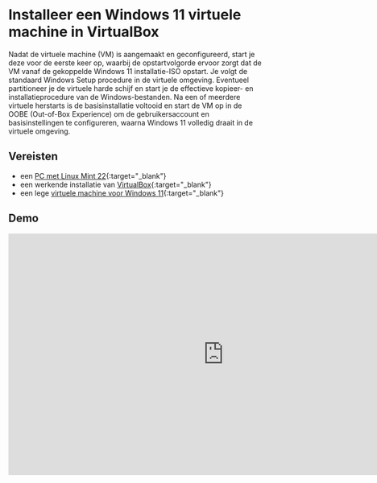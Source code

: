 # Installeer een Windows 11 virtuele machine in VirtualBox

Nadat de virtuele machine (VM) is aangemaakt en geconfigureerd, start je deze voor de eerste keer op, waarbij de opstartvolgorde ervoor zorgt dat de VM vanaf de gekoppelde Windows 11 installatie-ISO opstart. Je volgt de standaard Windows Setup procedure in de virtuele omgeving. Eventueel partitioneer je de virtuele harde schijf en start je de effectieve kopieer- en installatieprocedure van de Windows-bestanden. Na een of meerdere virtuele herstarts is de basisinstallatie voltooid en start de VM op in de OOBE (Out-of-Box Experience) om de gebruikersaccount en basisinstellingen te configureren, waarna Windows 11 volledig draait in de virtuele omgeving.

## Vereisten
- een [PC met Linux Mint 22](../../tutorials/setup-windows11-linuxmint22-dual-boot-uefi/index.md ){:target="_blank"}
- een werkende installatie van [VirtualBox](../setup-virtualbox7-linuxmint22-oracledeb/index.md){:target="_blank"}
- een lege [virtuele machine voor Windows 11](../maak-windows11-vm-virtualbox/index.md){:target="_blank"}

## Demo
<iframe width="854" height="480" src="https://www.youtube.com/embed/0VMyXPaN23o?autoplay=0&loop=0&mute=0" title="YouTube video player" frameborder="0" allow="accelerometer; autoplay; clipboard-write; encrypted-media; gyroscope; picture-in-picture; web-share" referrerpolicy="strict-origin-when-cross-origin" allowfullscreen></iframe>